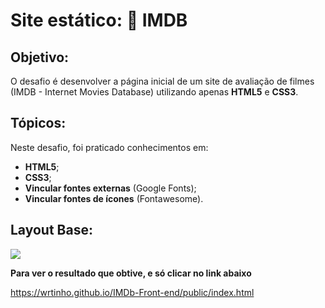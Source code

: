 # Site estático: 🎥 IMDB  
  
## Objetivo: 
O desafio é desenvolver a página inicial de um site de avaliação de filmes (IMDB - Internet Movies Database) utilizando apenas **HTML5** e **CSS3**.


## Tópicos:

Neste desafio, foi praticado conhecimentos em:

- **HTML5**;
- **CSS3**;
- **Vincular fontes externas** (Google Fonts);
- **Vincular fontes de ícones** (Fontawesome).

## Layout Base:

![](https://codenation-challenges.s3-us-west-1.amazonaws.com/react-11/image.png)

**Para ver o resultado que obtive, e só clicar no link abaixo**


https://wrtinho.github.io/IMDb-Front-end/public/index.html
